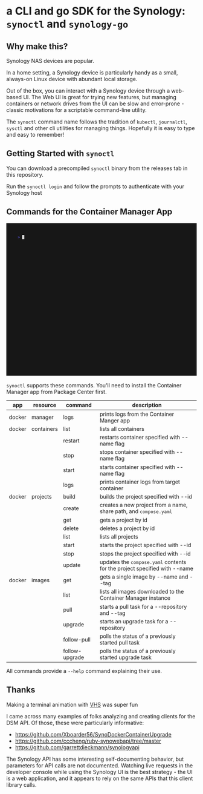 # a CLI and go SDK for the Synology: `synoctl` and `synology-go`

## Why make this?

Synology NAS devices are popular.

In a home setting, a Synology device is particularly handy as a small, always-on Linux device with abundant local storage.

Out of the box, you can interact with a Synology device through a web-based UI. The Web UI is great for trying new features,
but managing containers or network drives from the UI can be slow and error-prone - classic motivations for a scriptable command-line utility.

The `synoctl` command name follows the tradition of `kubectl`, `journalctl`, `sysctl` and other cli utilities for
managing things.
Hopefully it is easy to type and easy to remember!

## Getting Started with `synoctl`

You can download a precompiled `synoctl` binary from the releases tab in this repository.

Run the `synoctl login` and follow the prompts to authenticate with your Synology host

## Commands for the Container Manager App

![animated demo](docs/demo.gif)

`synoctl` supports these commands. You'll need to install the Container Manager app from Package Center first.

| app    | resource   | command        | description                                                               |
|--------|------------|----------------|---------------------------------------------------------------------------|
| docker | manager    | logs           | prints logs from the Container Manger app                                 |
| docker | containers | list           | lists all containers                                                      |
|        |            | restart        | restarts container specified with --name flag                             |
|        |            | stop           | stops container specified with --name flag                                |
|        |            | start          | starts container specified with --name flag                               |
|        |            | logs           | prints container logs from target container                               |
| docker | projects   | build          | builds the project specified with --id                                    |
|        |            | create         | creates a new project from a name, share path, and `compose.yaml`         |
|        |            | get            | gets a project by id                                                      |
|        |            | delete         | deletes a project by id                                                   |
|        |            | list           | lists all projects                                                        |
|        |            | start          | starts the project specified with --id                                    |
|        |            | stop           | stops the project specified with --id                                     |
|        |            | update         | updates the `compose.yaml` contents for the project specified with --name |
| docker | images     | get            | gets a single image by --name and --tag                                   |
|        |            | list           | lists all images downloaded to the Container Manager instance             |
|        |            | pull           | starts a pull task for a --repository and --tag                           |
|        |            | upgrade        | starts an upgrade task for a --repository                                 |
|        |            | follow-pull    | polls the status of a previously started pull task                        
|        |            | follow-upgrade | polls the status of a previously started upgrade task                     |

All commands provide a `--help` command explaining their use.


## Thanks

Making a terminal animation with [VHS](https://github.com/charmbracelet/vhs) was super fun

I came across many examples of folks analyzing and creating clients for the DSM API. Of those, these were particularly informative:
* https://github.com/Xboarder56/SynoDockerContainerUpgrade
* https://github.com/cccheng/ruby-synowebapi/tree/master
* https://github.com/garrettdieckmann/synologyapi

The Synology API has some interesting self-documenting behavior, but parameters for API calls are not documented.
Watching live requests in the developer console while using the Synology UI is the best strategy - the UI is a web application,
and it appears to rely on the same APIs that this client library calls.
